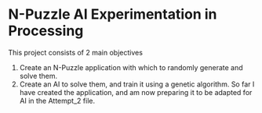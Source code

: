 # N-Puzzle AI Experimentation in Processing
This project consists of 2 main objectives
1. Create an N-Puzzle application with which to randomly generate and solve them.
2. Create an AI to solve them, and train it using a genetic algorithm.
So far I have created the application, and am now preparing it to be adapted for AI in the Attempt_2 file.
